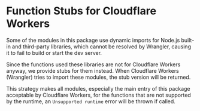 # Function Stubs for Cloudflare Workers

Some of the modules in this package use dynamic imports for Node.js built-in and
third-party libraries, which cannot be resolved by Wrangler, causing it to fail
to build or start the dev server.

Since the functions used these libraries are not for Cloudflare Workers anyway,
we provide stubs for them instead. When Cloudflare Workers (Wrangler) tries to
import these modules, the stub version will be returned.

This strategy makes all modules, especially the main entry of this package
acceptable by Cloudflare Workers, for the functions that are not supported by
the runtime, an `Unsupported runtime` error will be thrown if called.

